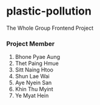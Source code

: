 # plastic-pollution
The Whole Group Frontend Project
### Project Member 
1. Bhone Pyae Aung 
2. Thet Paing Hmue
3. Sitt Naing Htoo
4. Shun Lae Wai
5. Aye Nyein San
6. Khin Thu Myint 
7. Ye Myat Hein 
